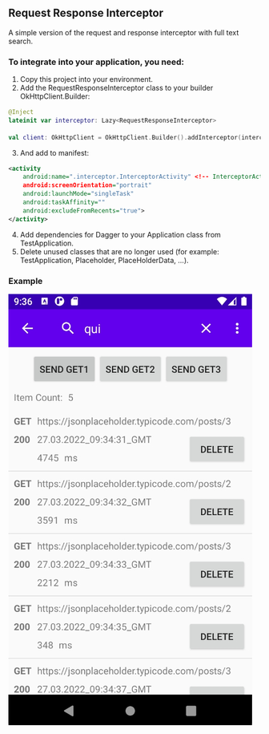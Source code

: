 ## Request Response Interceptor
A simple version of the request and response interceptor with full text search.

### To integrate into your application, you need:
1. Copy this project into your environment.
2. Add the RequestResponseInterceptor class to your builder OkHttpClient.Builder:

``` kotlin
@Inject  
lateinit var interceptor: Lazy<RequestResponseInterceptor>

val client: OkHttpClient = OkHttpClient.Builder().addInterceptor(interceptor).build()
```

3. And add to manifest:
``` xml  
<activity 
	android:name=".interceptor.InterceptorActivity" <!-- InterceptorActivity name --> 
	android:screenOrientation="portrait" 
	android:launchMode="singleTask" 
	android:taskAffinity="" 
	android:excludeFromRecents="true">
</activity>  
```

4. Add dependencies for Dagger to your Application class from TestApplication.
5. Delete unused classes that are no longer used (for example: TestApplication, Placeholder, PlaceHolderData, ...).

### Example
![example](example.jpg)
